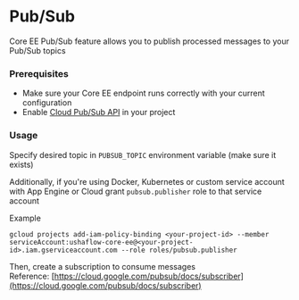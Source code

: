 # Pub/Sub

Core EE Pub/Sub feature allows you to publish processed messages to your Pub/Sub topics

### Prerequisites

* Make sure your Core EE endpoint runs correctly with your current configuration
* Enable [Cloud Pub/Sub API](https://console.cloud.google.com/apis/api/pubsub.googleapis.com) in your project

### Usage

Specify desired topic in `PUBSUB_TOPIC`  environment variable \(make sure it exists\)

Additionally, if you're using Docker, Kubernetes or custom service account with App Engine or Cloud grant `pubsub.publisher` role to that service account

Example

```text
gcloud projects add-iam-policy-binding <your-project-id> --member serviceAccount:ushaflow-core-ee@<your-project-id>.iam.gserviceaccount.com --role roles/pubsub.publisher
```

Then, create a subscription to consume messages  
Reference: [https://cloud.google.com/pubsub/docs/subscriber](https://cloud.google.com/pubsub/docs/subscriber)



